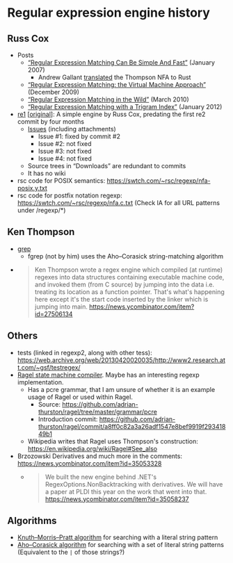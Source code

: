# Regular expression engine history

## Russ Cox

- Posts
  - [“Regular Expression Matching Can Be Simple And Fast”](https://swtch.com/~rsc/regexp/regexp1.html)
    (January 2007)
    - Andrew Gallant [translated](https://github.com/BurntSushi/rsc-regexp) the
      Thompson NFA to Rust
  - [“Regular Expression Matching: the Virtual Machine Approach”](https://swtch.com/~rsc/regexp/regexp2.html)
    (December 2009)
  - [“Regular Expression Matching in the Wild”](https://swtch.com/~rsc/regexp/regexp3.html)
    (March 2010)
  - [“Regular Expression Matching with a Trigram Index”](https://swtch.com/~rsc/regexp/regexp4.html)
    (January 2012)
- [re1](https://code.google.com/archive/p/re1/) [[original](http://code.google.com/p/re1/)]:
  A simple engine by Russ Cox, predating the first re2 commit by four months
  - [Issues](https://web.archive.org/web/20160529162431/https://code.google.com/p/re1/issues/list)
    (including attachments)
    - Issue #1: fixed by commit #2
    - Issue #2: not fixed
    - Issue #3: not fixed
    - Issue #4: not fixed
  - Source trees in “Downloads” are redundant to commits
  - It has no wiki
- rsc code for POSIX semantics:
  https://swtch.com/~rsc/regexp/nfa-posix.y.txt
- rsc code for postfix notation regexp:
  https://swtch.com/~rsc/regexp/nfa.c.txt
  (Check IA for all URL patterns under /regexp/*)

## Ken Thompson

- [grep](https://en.wikipedia.org/wiki/Grep)
  - fgrep (not by him) uses the Aho–Corasick string-matching algorithm
- > Ken Thompson wrote a regex engine which compiled (at runtime) regexes into
  > data structures containing executable machine code, and invoked them (from C
  > source) by jumping into the data i.e. treating its location as a function
  > pointer. That's what's happening here except it's the start code inserted by
  > the linker which is jumping into main.
  https://news.ycombinator.com/item?id=27506134

## Others

- tests (linked in regexp2, along with other tess):
  https://web.archive.org/web/20130420020035/http://www2.research.att.com/~gsf/testregex/
- [Ragel state machine compiler](https://github.com/adrian-thurston/ragel).
  Maybe has an interesting regexp implementation.
  - Has a pcre grammar, that I am unsure of whether it is an example usage of
    Ragel or used within Ragel.
    - Source: https://github.com/adrian-thurston/ragel/tree/master/grammar/pcre
    - Introduction commit: https://github.com/adrian-thurston/ragel/commit/a8ff0c82a3a26adf1547e8bef9919f29341849b1
  - Wikipedia writes that Ragel uses Thompson's construction:
    https://en.wikipedia.org/wiki/Ragel#See_also
- Brzozowski Derivatives and much more in the comments:
  https://news.ycombinator.com/item?id=35053328
  - > We built the new engine behind .NET's RegexOptions.NonBacktracking with
    > derivatives. We will have a paper at PLDI this year on the work that went
    > into that.
    https://news.ycombinator.com/item?id=35058237

## Algorithms

- [Knuth–Morris–Pratt algorithm](https://en.wikipedia.org/wiki/Knuth%E2%80%93Morris%E2%80%93Pratt_algorithm)
  for searching with a literal string pattern
- [Aho–Corasick algorithm](https://en.wikipedia.org/wiki/Aho%E2%80%93Corasick_algorithm)
  for searching with a set of literal string patterns (Equivalent to the `|` of
  those strings?)

